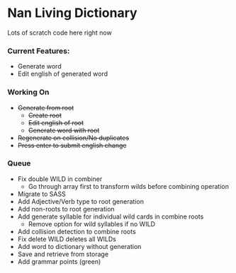 # Nan Living Dictionary

Lots of scratch code here right now

### Current Features:

- Generate word
- Edit english of generated word

### Working On

- ~~Generate from root~~
  - ~~Create root~~
  - ~~Edit english of root~~
  - ~~Generate word with root~~
- ~~Regenerate on collision/No duplicates~~
- ~~Press enter to submit english change~~

### Queue

- Fix double WILD in combiner
    - Go through array first to transform wilds before combining operation
- Migrate to SASS
- Add Adjective/Verb type to root generation
- Add non-roots to root generation
- Add generate syllable for individual wild cards in combine roots
    - Remove option for wild syllables if no WILD
- Add collision detection to combine roots
- Fix delete WILD deletes all WILDs
- Add word to dictionary without generation
- Save and retrieve from storage
- Add grammar points (green)
